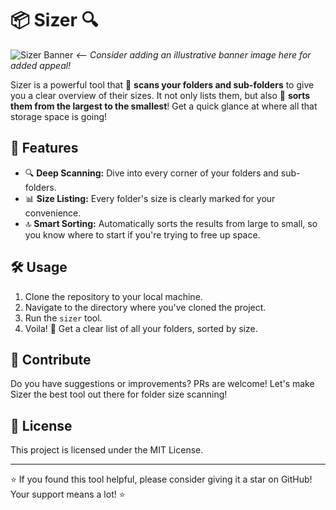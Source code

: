 # 📦 Sizer 🔍

![Sizer Banner](./banner.png) *<-- Consider adding an illustrative banner image here for added appeal!*

Sizer is a powerful tool that 🔎 **scans your folders and sub-folders** to give you a clear overview of their sizes. It not only lists them, but also 🚀 **sorts them from the largest to the smallest**! Get a quick glance at where all that storage space is going!

## 🚀 Features

- 🔍 **Deep Scanning:** Dive into every corner of your folders and sub-folders.
- 📊 **Size Listing:** Every folder's size is clearly marked for your convenience.
- 🔝 **Smart Sorting:** Automatically sorts the results from large to small, so you know where to start if you're trying to free up space.

## 🛠 Usage

1. Clone the repository to your local machine.
2. Navigate to the directory where you've cloned the project.
3. Run the `sizer` tool.
4. Voila! 🎉 Get a clear list of all your folders, sorted by size.

## 🤝 Contribute

Do you have suggestions or improvements? PRs are welcome! Let's make Sizer the best tool out there for folder size scanning!

## 📜 License

This project is licensed under the MIT License.

---

⭐ If you found this tool helpful, please consider giving it a star on GitHub! Your support means a lot! ⭐
